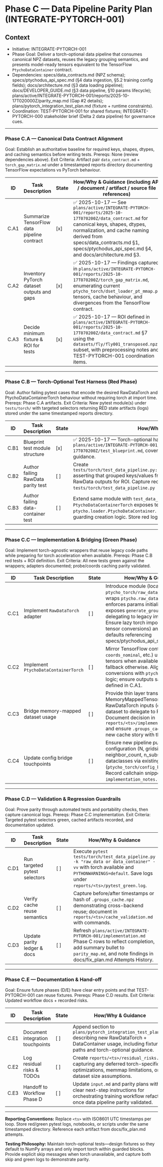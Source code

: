 # Phase C — Data Pipeline Parity Plan (INTEGRATE-PYTORCH-001)

## Context
- Initiative: INTEGRATE-PYTORCH-001
- Phase Goal: Deliver a torch-optional data pipeline that consumes canonical NPZ datasets, reuses the legacy grouping semantics, and presents model-ready tensors equivalent to the TensorFlow `PtychoDataContainer` contract.
- Dependencies: specs/data_contracts.md (NPZ schema); specs/ptychodus_api_spec.md (§4 data ingestion, §5.2 training config fields); docs/architecture.md (§3 data loading pipeline); docs/DEVELOPER_GUIDE.md (§3 data pipeline, §10 params lifecycle); plans/active/INTEGRATE-PYTORCH-001/reports/2025-10-17T020000Z/parity_map.md (Gap #2 details); plans/pytorch_integration_test_plan.md (fixture + runtime constraints).
- Coordination: TEST-PYTORCH-001 for shared fixtures; INTEGRATE-PYTORCH-000 stakeholder brief (Delta 2 data pipeline) for governance cues.

---

### Phase C.A — Canonical Data Contract Alignment
Goal: Establish an authoritative baseline for required keys, shapes, dtypes, and caching semantics before writing tests.
Prereqs: None (review dependencies above).
Exit Criteria: Artifact pair `data_contract.md` + `torch_gap_matrix.md` under a timestamped reports directory documenting TensorFlow expectations vs PyTorch behaviour.

| ID | Task Description | State | How/Why & Guidance (including API / document / artifact / source file references) |
| --- | --- | --- | --- |
| C.A1 | Summarize TensorFlow data pipeline contract | [x] | ✅ 2025-10-17 — See `plans/active/INTEGRATE-PYTORCH-001/reports/2025-10-17T070200Z/data_contract.md` for canonical keys, shapes, dtypes, normalization, and cache naming derived from specs/data_contracts.md §1, specs/ptychodus_api_spec.md §4, and docs/architecture.md §3. |
| C.A2 | Inventory PyTorch dataset outputs and gaps | [x] | ✅ 2025-10-17 — Findings captured in `plans/active/INTEGRATE-PYTORCH-001/reports/2025-10-17T070200Z/torch_gap_matrix.md`, enumerating current `ptycho_torch/dset_loader_pt_mmap.py` tensors, cache behaviour, and divergences from the TensorFlow contract. |
| C.A3 | Decide minimum fixture & ROI for tests | [x] | ✅ 2025-10-17 — ROI defined in `plans/active/INTEGRATE-PYTORCH-001/reports/2025-10-17T070200Z/data_contract.md` §7 using the `datasets/fly/fly001_transposed.npz` subset, with preprocessing notes and TEST-PYTORCH-001 coordination items. |

---

### Phase C.B — Torch-Optional Test Harness (Red Phase)
Goal: Author failing pytest cases that encode the desired RawDataTorch and PtychoDataContainerTorch behaviour without requiring torch at import time.
Prereqs: Phase C.A artifacts.
Exit Criteria: New pytest module(s) under `tests/torch/` with targeted selectors returning RED state artifacts (logs) stored under the same timestamped reports directory.

| ID | Task Description | State | How/Why & Guidance |
| --- | --- | --- | --- |
| C.B1 | Blueprint test module structure | [x] | ✅ 2025-10-17 — Torch-optional harness blueprint documented in `plans/active/INTEGRATE-PYTORCH-001/reports/2025-10-17T070200Z/test_blueprint.md`, covering fixtures, skip guards, and ROI guidance. |
| C.B2 | Author failing RawData parity test | [ ] | Create `tests/torch/test_data_pipeline.py::test_raw_data_torch_matches_tensorflow` asserting that grouped keys/values from new wrapper match TensorFlow RawData outputs for ROI. Capture red log via `pytest tests/torch/test_data_pipeline.py -k raw_data -vv`. |
| C.B3 | Author failing data-container test | [ ] | Extend same module with `test_data_container_shapes_and_dtypes` verifying `PtychoDataContainerTorch` exposes tensor attributes equivalent to `ptycho.loader.PtychoDataContainer`. Ensure tests run without torch installed by guarding creation logic. Store red log. |

---

### Phase C.C — Implementation & Bridging (Green Phase)
Goal: Implement torch-agnostic wrappers that reuse legacy code paths while preparing for torch acceleration when available.
Prereqs: Phase C.B red tests + ROI definition.
Exit Criteria: All new tests green against the wrappers; adapters documented; probe/coords caching parity validated.

| ID | Task Description | State | How/Why & Guidance |
| --- | --- | --- | --- |
| C.C1 | Implement `RawDataTorch` adapter | [ ] | Introduce module (location TBD, prefer `ptycho_torch/raw_data_bridge.py`) that wraps `ptycho.raw_data.RawData`, enforces params initialization, and exposes `generate_grouped_data()` delegating to legacy implementation. Ensure lazy torch imports (only inside tensor conversions) and document defaults referencing specs/ptychodus_api_spec.md:§4.3. |
| C.C2 | Implement `PtychoDataContainerTorch` | [ ] | Mirror TensorFlow container API (`X`, `Y`, `coords_nominal`, etc.) using torch tensors when available, NumPy fallback otherwise. Align dtype conversions with `ptycho/loader.py` logic; ensure outputs satisfy table defined in C.A1. |
| C.C3 | Bridge memory-mapped dataset usage | [ ] | Provide thin layer translating MemoryMappedTensor outputs into RawDataTorch inputs (or refactor dataset to delegate to RawData). Document decision in `reports/<ts>/implementation_notes.md` and ensure `.groups_cache.npz` reuse or new cache story with thresholds. |
| C.C4 | Update config bridge touchpoints | [ ] | Ensure new pipeline pulls configuration (N, gridsize, n_groups, neighbor_count, n_subsample) from dataclasses via existing adapter (`ptycho_torch/config_bridge.py`). Record callchain snippet in `implementation_notes.md`. |

---

### Phase C.D — Validation & Regression Guardrails
Goal: Prove parity through automated tests and portability checks, then capture canonical logs.
Prereqs: Phase C.C implementation.
Exit Criteria: Targeted pytest selectors green, cached artifacts recorded, and documentation updated.

| ID | Task Description | State | How/Why & Guidance |
| --- | --- | --- | --- |
| C.D1 | Run targeted pytest selectors | [ ] | Execute `pytest tests/torch/test_data_pipeline.py -k "raw_data or data_container" -vv` with torch available and `PYTHONWARNINGS=default`. Save logs under `reports/<ts>/pytest_green.log`. |
| C.D2 | Verify cache reuse semantics | [ ] | Capture before/after timestamps or hash of `.groups_cache.npz` demonstrating cross-backend reuse; document in `reports/<ts>/cache_validation.md` with commands. |
| C.D3 | Update parity ledger & docs | [ ] | Refresh `plans/active/INTEGRATE-PYTORCH-001/implementation.md` Phase C rows to reflect completion, add summary bullet to `parity_map.md`, and note findings in docs/fix_plan.md Attempts History. |

---

### Phase C.E — Documentation & Hand-off
Goal: Ensure future phases (D/E) have clear entry points and that TEST-PYTORCH-001 can reuse fixtures.
Prereqs: Phase C.D results.
Exit Criteria: Updated workflow docs + recorded risks.

| ID | Task Description | State | How/Why & Guidance |
| --- | --- | --- | --- |
| C.E1 | Document integration touchpoints | [ ] | Append section to `plans/pytorch_integration_test_plan.md` describing new RawDataTorch + DataContainer usage, including fixture paths and torch-optional guidance. |
| C.E2 | Log residual risks & TODOs | [ ] | Create `reports/<ts>/residual_risks.md` capturing any deferred torch-specific optimizations, memmap limitations, or dataset size assumptions. |
| C.E3 | Handoff to Workflow Phase D | [ ] | Update `input.md` and parity plans with clear next-step instructions for orchestrating training workflow refactor once data pipeline parity validated. |

---

**Reporting Conventions:** Replace `<ts>` with ISO8601 UTC timestamps per loop. Store red/green pytest logs, notebooks, or scripts under the same timestamped directory. Reference each artifact from docs/fix_plan.md attempts.

**Testing Philosophy:** Maintain torch-optional tests—design fixtures so they default to NumPy arrays and only import torch within guarded blocks. Provide explicit skip messages when torch unavailable, and capture both skip and green logs to demonstrate parity.
